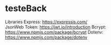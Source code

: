 # testeBack
Libraries
Express: https://expressjs.com/ <br>
JsonWeb Token: https://jwt.io/introduction
Bcrypt: https://www.npmjs.com/package/bcrypt
Dotenv: https://www.npmjs.com/package/dotenv
